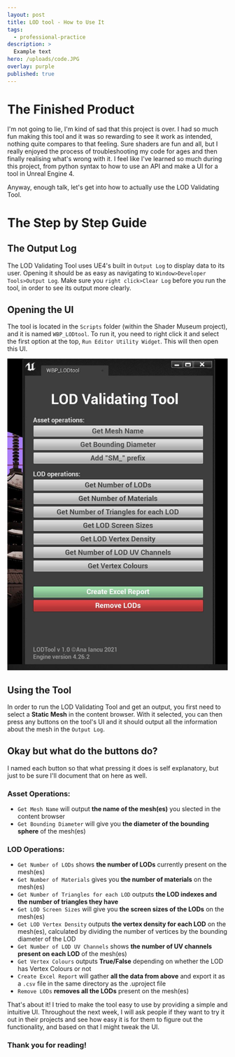 ```yaml
---
layout: post
title: LOD tool - How to Use It 
tags:
  - professional-practice
description: >
  Example text
hero: /uploads/code.JPG
overlay: purple
published: true
---
```


# The Finished Product

I'm not going to lie, I'm kind of sad that this project is over. I had so much fun making this tool and it was so rewarding to see it work as intended, nothing quite compares to that feeling. Sure shaders are fun and all, but I really enjoyed the process of troubleshooting my code for ages and then finally realising what's wrong with it. I feel like I've learned so much during this project, from python syntax to how to use an API and make a UI for a tool in Unreal Engine 4. 

Anyway, enough talk, let's get into how to actually use the LOD Validating Tool.

# The Step by Step Guide
## The Output Log
The LOD Validating Tool uses UE4's built in `Output Log` to display data to its user. Opening it should be as easy as navigating to `Window>Developer Tools>Output Log`. Make sure you `right click>Clear Log` before you run the tool, in order to see its output more clearly.

## Opening the UI
The tool is located in the `Scripts` folder (within the Shader Museum project), and it is named `WBP_LODtool`. To run it, you need to right click it and select the first option at the top, `Run Editor Utility Widget`. This will then open this UI. 

![](/uploads/UI2.JPG)

## Using the Tool
In order to run the LOD Validating Tool and get an output, you first need to select a **Static Mesh** in the content browser. With it selected, you can then press any buttons on the tool's UI and it should output all the information about the mesh in the `Output Log`. 

##  Okay but what do the buttons do?
I named each button so that what pressing it does is self explanatory, but just to be sure I'll document that on here as well.
### Asset Operations:
- `Get Mesh Name` will output **the name of the mesh(es)** you slected in the content browser
- `Get Bounding Diameter` will give you **the diameter of the bounding sphere** of the mesh(es)
### LOD Operations:
- `Get Number of LODs` shows **the number of LODs** currently present on the mesh(es)
- `Get Number of Materials` gives you **the number of materials** on the mesh(es)
- `Get Number of Triangles for each LOD` outputs **the LOD indexes and the number of triangles they have**
- `Get LOD Screen Sizes` will give you **the screen sizes of the LODs** on the mesh(es)
- `Get LOD Vertex Density` outputs **the vertex density for each LOD** on the mesh(es), calculated by dividing the number of vertices by the bounding diameter of the LOD
- `Get Number of LOD UV Channels` shows **the number of UV channels present on each LOD** of the mesh(es)
- `Get Vertex Colours` outputs **True/False** depending on whether the LOD has Vertex Colours or not
- `Create Excel Report` will gather **all the data from above** and export it as a `.csv` file in the same directory as the .uproject file
- `Remove LODs` **removes all the LODs** present on the mesh(es)

That's about it! I tried to make the tool easy to use by providing a simple and intuitive UI. Throughout the next week, I will ask people if they want to try it out in their projects and see how easy it is for them to figure out the functionality, and based on that I might tweak the UI. 

### Thank you for reading!
